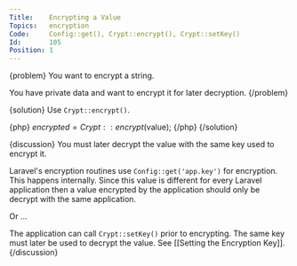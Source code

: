 ```yaml
---
Title:    Encrypting a Value
Topics:   encryption
Code:     Config::get(), Crypt::encrypt(), Crypt::setKey()
Id:       105
Position: 1
---
```


{problem}
You want to encrypt a string.

You have private data and want to encrypt it for later decryption.
{/problem}

{solution}
Use `Crypt::encrypt()`.

{php}
$encrypted = Crypt::encrypt($value);
{/php}
{/solution}

{discussion}
You must later decrypt the value with the same key used to encrypt it.

Laravel's encryption routines use `Config::get('app.key')` for encryption. This happens internally. Since this value is different for every Laravel application then a value encrypted by the application should only be decrypt with the same application.

Or ...

The application can call `Crypt::setKey()` prior to encrypting. The same key must later be used to decrypt the value.  See [[Setting the Encryption Key]].
{/discussion}
